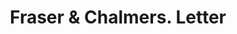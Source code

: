 ---
doi: 10.7916/D8VD89D2
date_other: '1890'
date_other_textual: '1890'
form: correspondence
genre:
- Letters (correspondence)
name:
- Fraser & Chalmers
object_in_context_url: https://biggert.cul.columbia.edu/items/view/ave_biggert_00191
subject_hierarchical_geographic:
- Chicago, Illinois, United States
subject_name:
- Fraser & Chalmers
title: Fraser & Chalmers. Letter
sort_title: Fraser & Chalmers. Letter
call_number: ave_biggert_00191
coordinates:
- 41.83694444444445,-87.68472222222222
pid: ave_biggert_00191
identifiers: ave_biggert_00191
thumbnail: https://derivativo-3.library.columbia.edu/iiif/2/ldpd:345172/full/!256,256/0/native.jpg
permalink: /biggert/ave_biggert_00191/
layout: iiif-image-page
---